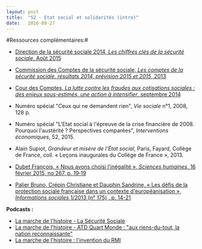 ```yaml
---
layout: post
title:  "S2 - Etat social et solidarités (intro)"
date:   2016-09-27
---
```

#Ressources complémentaires:#

- [Direction de la sécurité sociale 2014, *Les chiffres clés de la sécurité sociale*, Août 2015](http://www.securite-sociale.fr/IMG/pdf/chiffres_cles_2015_web.pdf)

- [Commission des Comptes de la sécurité sociale, *Les comptes de la sécurité sociale, résultats 2014, prévision 2015 et 2015*, 2013](http://www.securite-sociale.fr/Les-comptes-de-la-Securite-sociale-Resultats-2013-previsions-2014-et-2015-septembre-2014)

- [Cour des Comptes, *La lutte contre les fraudes aux cotisations sociales : des enjeux sous-estimés, une action à intensifier*, septembre 2014](https://www.ccomptes.fr/content/download/73459/1911669/version/1/file/rapport_securite_sociale_lutte_fraudes_cotisations.pdf)

- Numéro spécial "Ceux qui ne demandent rien", *Vie sociale* n°1, 2008, 128 p.
- Numéro spécial "L'Etat social à l'épreuve de la crise financière de 2008. Pourquoi l'austérité ? Perspectives comparées", *Interventions économiques*, 52, 2015.
- Alain Supiot, *Grandeur et misère de l'État social*, Paris, Fayard, Collège de France, coll. « Leçons inaugurales du Collège de France », 2013.

- [Dubet François, « Nous avons choisi l’inégalité », *Sciences humaines*, 16 février 2015, no 267, p. 19‑19](https://www.cairn.info/magazine-sciences-humaines-2015-2-page-19.htm)

- [Palier Bruno, Crépin Christiane et Dauphin Sandrine, « Les défis de la protection sociale française dans un contexte d'européanisation », *Informations sociales* 1/2013 (n° 175) , p. 14-21](www.cairn.info/revue-informations-sociales-2013-1-page-14.htm)

**Podcasts :**

- [La marche de l'histoire - La Sécurité Sociale](http://www.franceinter.fr/emission-la-marche-de-lhistoire-la-securite-sociale)
- [La marche de l'histoire - ATD Quart Monde : "aux riens-du-tout, la nation reconnaissante"](http://www.franceinter.fr/emission-la-marche-de-lhistoire-atd-quart-monde-aux-riens-du-tout-la-nation-reconnaissante)
- [La marche de l'histoire : l'invention du RMI](http://www.franceinter.fr/emission-la-marche-de-l-histoire-le-temoin-du-vendredi-jean-michel-belorgey-et-linvention-du-rmi)
